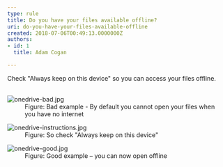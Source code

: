 ```yaml
---
type: rule
title: Do you have your files available offline?
uri: do-you-have-your-files-available-offline
created: 2018-07-06T00:49:13.0000000Z
authors:
- id: 1
  title: Adam Cogan

---
```




<span class='intro'> Check &quot;Always keep on this device&quot; so you can access your files offline.<br><br> </span>

<dl class="badImage"><dt> <img src="/PublishingImages/onedrive-bad.jpg" alt="onedrive-bad.jpg" /> </dt><dd>Figure&#58; Bad example - By default you cannot open your files when you have no internet</dd></dl><dl class="badImage"><dt><img src="/PublishingImages/onedrive-instructions.jpg" alt="onedrive-instructions.jpg" /></dt><dd>Figure&#58; So check &quot;Always keep on this device&quot;</dd></dl><dl class="badImage"><dt> <img src="/PublishingImages/onedrive-good.jpg" alt="onedrive-good.jpg" /></dt><dd>Figure&#58; Good example – you can now open offline <br></dd></dl>


